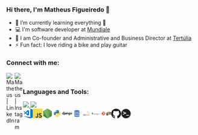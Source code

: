 ### Hi there, I'm Matheus Figueiredo 👋

- 🌱 I’m currently learning everything 🤣
- 💻 I'm software developer at [Mundiale](https://www.linkedin.com/company/mundiale/mycompany/)
- 🙂 I am Co-founder and Administrative and Business Director at [Tertúlia](https://www.linkedin.com/company/tertulia-dev/about/)
- ⚡ Fun fact: I love riding a bike and play guitar

### Connect with me:

[<img align="left" alt="Matheus | LinkedIn" width="22px" src="https://cdn.jsdelivr.net/npm/simple-icons@v3/icons/linkedin.svg" />](https://www.linkedin.com/in/matheus-figueiredo-6117b9192/)
[<img align="left" alt="Matheus | Instagram" width="22px" src="https://cdn.jsdelivr.net/npm/simple-icons@v3/icons/instagram.svg" />](https://www.instagram.com/_theus.f/)

<br />

### Languages and Tools:

<div>
  <a href="https://github.com/matheusF23">
  <img height="180em" src="https://github-readme-stats.vercel.app/api?username=matheusF23&show_icons=true&theme=github_dark-dimmed&include_all_commits=true&count_private=true">
  <img height="180em" src="https://github-readme-stats.vercel.app/api/top-langs/?username=matheusF23&layout=compact&langs_count=8&theme=github_dark-dimmed">
</div>

<img align="left" alt="Visual Studio Code" width="26px" src="https://raw.githubusercontent.com/github/explore/80688e429a7d4ef2fca1e82350fe8e3517d3494d/topics/visual-studio-code/visual-studio-code.png" />
<img align="left" alt="JavaScript" width="26px" src="https://raw.githubusercontent.com/github/explore/80688e429a7d4ef2fca1e82350fe8e3517d3494d/topics/javascript/javascript.png" />
<img align="left" alt="Node.js" width="26px" src="https://raw.githubusercontent.com/github/explore/80688e429a7d4ef2fca1e82350fe8e3517d3494d/topics/nodejs/nodejs.png" />
<img align="left" alt="Node.js" width="26px" src="https://raw.githubusercontent.com/github/explore/80688e429a7d4ef2fca1e82350fe8e3517d3494d/topics/python/python.png" />
<img align="left" alt="Node.js" width="26px" src="https://raw.githubusercontent.com/github/explore/80688e429a7d4ef2fca1e82350fe8e3517d3494d/topics/django/django.png" />
<img align="left" alt="SQL" width="26px" src="https://raw.githubusercontent.com/github/explore/80688e429a7d4ef2fca1e82350fe8e3517d3494d/topics/sql/sql.png" />
<img align="left" alt="MySQL" width="26px" src="https://raw.githubusercontent.com/github/explore/80688e429a7d4ef2fca1e82350fe8e3517d3494d/topics/mysql/mysql.png" />
<img align="left" alt="MongoDB" width="26px" src="https://raw.githubusercontent.com/github/explore/80688e429a7d4ef2fca1e82350fe8e3517d3494d/topics/mongodb/mongodb.png" />
<img align="left" alt="Git" width="26px" src="https://raw.githubusercontent.com/github/explore/80688e429a7d4ef2fca1e82350fe8e3517d3494d/topics/git/git.png" />
<img align="left" alt="GitHub" width="26px" src="https://raw.githubusercontent.com/github/explore/78df643247d429f6cc873026c0622819ad797942/topics/github/github.png" />
<img align="left" alt="Terminal" width="26px" src="https://raw.githubusercontent.com/github/explore/80688e429a7d4ef2fca1e82350fe8e3517d3494d/topics/terminal/terminal.png" />

<br />
<br />

